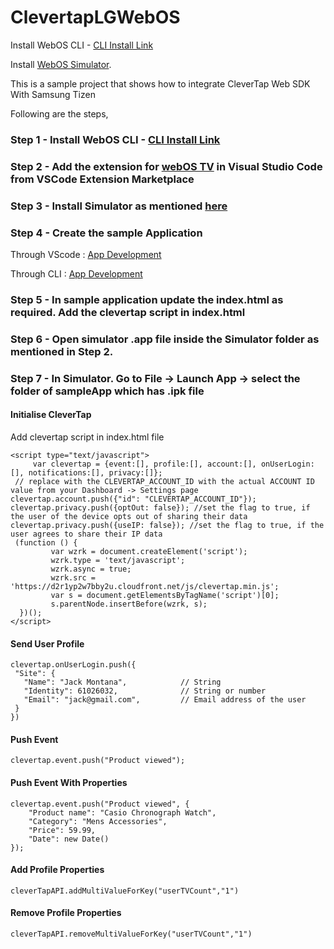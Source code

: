 # ClevertapLGWebOS
Install WebOS CLI - [CLI Install Link](https://webostv.developer.lge.com/develop/tools/cli-installation)

Install [WebOS Simulator](https://webostv.developer.lge.com/develop/tools/simulator-installation).


This is a sample project that shows how to integrate CleverTap Web SDK  With Samsung Tizen

Following are the steps, 

### Step 1 - Install WebOS CLI - [CLI Install Link](https://webostv.developer.lge.com/develop/tools/cli-installation)

### Step 2 - Add the extension for [webOS TV](https://marketplace.visualstudio.com/items?itemName=webOSTVSDK.webostv) in Visual Studio Code from VSCode Extension Marketplace

### Step 3 - Install Simulator as mentioned [here](https://webostv.developer.lge.com/develop/tools/simulator-installation) 

### Step 4 - Create the sample Application 

Through VScode  : [App Development](https://webostv.developer.lge.com/develop/tools/vsce-dev-guide#app-development)

Through CLI : [App Development](https://webostv.developer.lge.com/develop/tools/cli-dev-guide)

### Step 5 -  In sample application update the index.html as required. Add the clevertap script in index.html

### Step 6 -  Open simulator .app file inside the Simulator folder as mentioned in Step 2.



### Step 7 -  In Simulator. Go to File → Launch App → select the folder of sampleApp  which has .ipk file 

#### Initialise CleverTap

Add clevertap script in index.html file

```
<script type="text/javascript">
     var clevertap = {event:[], profile:[], account:[], onUserLogin:[], notifications:[], privacy:[]};
 // replace with the CLEVERTAP_ACCOUNT_ID with the actual ACCOUNT ID value from your Dashboard -> Settings page
clevertap.account.push({"id": "CLEVERTAP_ACCOUNT_ID"});
clevertap.privacy.push({optOut: false}); //set the flag to true, if the user of the device opts out of sharing their data
clevertap.privacy.push({useIP: false}); //set the flag to true, if the user agrees to share their IP data
 (function () {
		 var wzrk = document.createElement('script');
		 wzrk.type = 'text/javascript';
		 wzrk.async = true;
		 wzrk.src = 'https://d2r1yp2w7bby2u.cloudfront.net/js/clevertap.min.js';
		 var s = document.getElementsByTagName('script')[0];
		 s.parentNode.insertBefore(wzrk, s);
  })();
</script>
```

#### Send User Profile

```
clevertap.onUserLogin.push({
 "Site": {
   "Name": "Jack Montana",            // String
   "Identity": 61026032,              // String or number
   "Email": "jack@gmail.com",         // Email address of the user
 }
})
```

#### Push Event

```
clevertap.event.push("Product viewed");
```

#### Push Event With Properties

```
clevertap.event.push("Product viewed", {
    "Product name": "Casio Chronograph Watch",
    "Category": "Mens Accessories",
    "Price": 59.99,
    "Date": new Date()
});
```

#### Add Profile Properties

```
cleverTapAPI.addMultiValueForKey("userTVCount","1")
```

#### Remove Profile Properties

```
cleverTapAPI.removeMultiValueForKey("userTVCount","1")
```
